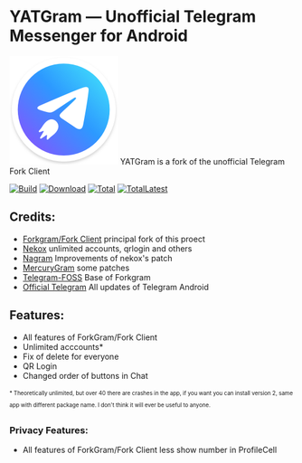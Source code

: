 # YATGram — Unofficial Telegram Messenger for Android
![image](https://raw.githubusercontent.com/et-ness/YATGram/main/TMessagesProj/src/main/res/mipmap-xxxhdpi/ic_launcher.png) 
YATGram is a fork of the unofficial Telegram Fork Client

[![Build](https://img.shields.io/github/actions/workflow/status/et-ness/YATGram/build.yml?branch=main&event=push&logo=github&label=Build)](https://github.com/et-ness/YATGram/actions/workflows/build.yml?query=event%3Apush+branch%3Amain+is%3Acompleted) [![Download](https://img.shields.io/github/v/release/et-ness/YATGram?color=orange&logoColor=orange&label=Download&logo=DocuSign)](https://github.com/et-ness/YATGram/releases/latest) [![Total](https://shields.io/github/downloads/et-ness/YATGram/total?logo=Bookmeter&label=Counts&logoColor=yellow&color=yellow)](https://github.com/et-ness/YATGram/releases) [![TotalLatest](https://img.shields.io/github/downloads/et-ness/YATGram/latest/total?label=Counts%20for%20latest&logo=Bookmeter)](https://github.com/et-ness/YATGram/releases/latest)

## Credits:
- [Forkgram/Fork Client](https://github.com/forkgram/TelegramAndroid) principal fork of this proect
- [Nekox](https://github.com/NekoX-Dev/NekoX) unlimited accounts, qrlogin and others
- [Nagram](https://github.com/NextAlone/Nagram) Improvements of nekox's patch
- [MercuryGram](https://github.com/drizzt/Mercurygram) some patches
- [Telegram-FOSS](https://github.com/Telegram-FOSS-Team/Telegram-FOSS) Base of Forkgram
- [Official Telegram](https://github.com/DrKLO/Telegram) All updates of Telegram Android

## Features:
- All features of ForkGram/Fork Client
- Unlimited acccounts*
- Fix of delete for everyone
- QR Login
- Changed order of buttons in Chat

<sub><sup>* Theoretically unlimited, but over 40 there are crashes in the app, if you want you can install version 2, same app with different package name. I don't think it will ever be useful to anyone.</sup></sub>

### Privacy Features:
- All features of ForkGram/Fork Client less show number in ProfileCell
